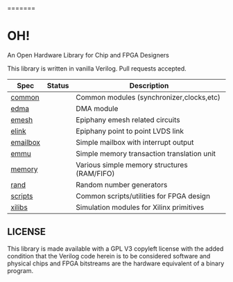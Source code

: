 =======
# OH!

An Open Hardware Library for Chip and FPGA Designers

This library is written in vanilla Verilog. Pull requests accepted.

| Spec                | Status | Description                                 |
|---------------------|--------|---------------------------------------------|
| [common](common)    |        | Common modules (synchronizer,clocks,etc)    |
| [edma](edma)        |        | DMA module                                  |
| [emesh](emesh)      |        | Epiphany emesh related circuits             |
| [elink](elink)      |        | Epiphany point to point LVDS link           |
| [emailbox](emailbox)|        | Simple mailbox with interrupt output        |
| [emmu](emmu)        |        | Simple memory transaction translation unit  |
| [memory](memory)    |        | Various simple memory structures (RAM/FIFO) |
| [rand](rand)        |        | Random number generators                    |
| [scripts](scripts)  |        | Common scripts/utilities for FPGA design    |
| [xilibs](xilibs)    |        | Simulation modules for Xilinx primitives    |

## LICENSE

This library is made available with a GPL V3 copyleft license with the added condition that the Verilog code herein is to be considered software and physical chips and FPGA bitstreams are the hardware equivalent of a binary program.

